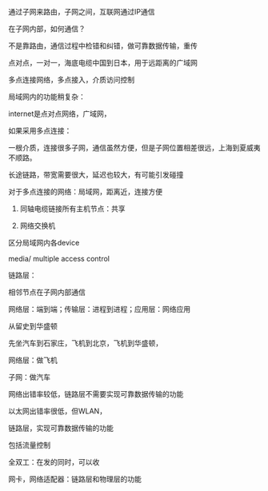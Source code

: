 通过子网来路由，子网之间，互联网通过IP通信

在子网内部，如何通信？

不是靠路由，通信过程中检错和纠错，做可靠数据传输，重传

点对点，一对一，海底电缆中国到日本，用于远距离的广域网

多点连接网络，多点接入，介质访问控制

 局域网内的功能稍复杂：



internet是点对点网络，广域网，

如果采用多点连接：

一根介质，连接很多子网，通信虽然方便，但是子网位置相差很远，上海到夏威夷不顺路。

长途链路，带宽需要很大，延迟也较大，有可能引发碰撞



对于多点连接的网络：局域网，距离近，连接方便

1. 同轴电缆链接所有主机节点：共享

2. 网络交换机

区分局域网内各device



media/ multiple access control

链路层：

相邻节点在子网内部通信

网络层：端到端；传输层：进程到进程；应用层：网络应用

从留史到华盛顿

先坐汽车到石家庄，飞机到北京，飞机到华盛顿，

网络层：做飞机

子网：做汽车

网络出错率较低，链路层不需要实现可靠数据传输的功能

以太网出错率很低，但WLAN，

链路层，实现可靠数据传输的功能

包括流量控制

全双工：在发的同时，可以收

网卡，网络适配器：链路层和物理层的功能


